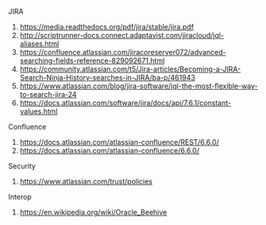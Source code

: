 JIRA
1. https://media.readthedocs.org/pdf/jira/stable/jira.pdf
1. http://scriptrunner-docs.connect.adaptavist.com/jiracloud/jql-aliases.html
1. https://confluence.atlassian.com/jiracoreserver072/advanced-searching-fields-reference-829092671.html
1. https://community.atlassian.com/t5/Jira-articles/Becoming-a-JIRA-Search-Ninja-History-searches-in-JIRA/ba-p/461943
1. https://www.atlassian.com/blog/jira-software/jql-the-most-flexible-way-to-search-jira-24
1. https://docs.atlassian.com/software/jira/docs/api/7.6.1/constant-values.html

Confluence
1. https://docs.atlassian.com/atlassian-confluence/REST/6.6.0/
1. https://docs.atlassian.com/atlassian-confluence/6.6.0/

Security
1. https://www.atlassian.com/trust/policies

Interop
1. https://en.wikipedia.org/wiki/Oracle_Beehive